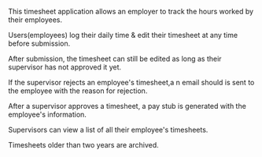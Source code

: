 This timesheet application allows an employer to track the hours worked by their employees.

Users(employees) log their daily time & edit their timesheet at any time before submission. 

After submission, the timesheet can still be edited as long as their supervisor has not approved it yet.

If the supervisor rejects an employee's timesheet,a n email should is sent to the employee with the reason for rejection. 

After a supervisor approves a timesheet, a pay stub is generated with the employee's information. 

Supervisors can view a list of all their employee's timesheets.

Timesheets older than two years are archived.
